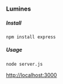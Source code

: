 ### Lumines ###

##### Install

```
npm install express
```

##### Usage

```
node server.js
```
[http://localhost:3000](http://locathost:3000/)


